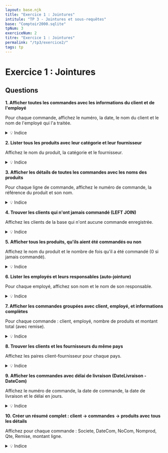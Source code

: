 ```yaml
---
layout: base.njk
title: "Exercice 1 : Jointures"
intitule: "TP 3 - Jointures et sous-requêtes"
base: "Comptoir2000.sqlite"
tpNum: 3
exerciceNum: 2
titre: "Exercice 1 : Jointures"
permalink: "/tp3/exercice2/"
tags: tp
---
```


# Exercice 1 : Jointures

## Questions

**1. Afficher toutes les commandes avec les informations du client et de l'employé**

Pour chaque commande, affichez le numéro, la date, le nom du client et le nom de l'employé qui l'a traitée.

<details>
<summary>💡 Indice</summary>

Utilisez `INNER JOIN Commande` avec `Client` sur `CodeCli` et `Employe` sur `NoEmp`.
</details>

**2. Lister tous les produits avec leur catégorie et leur fournisseur**

Affichez le nom du produit, la catégorie et le fournisseur.

<details>
<summary>💡 Indice</summary>

Joignez `Produit` avec `Categorie` (sur CodeCategorie) et `Fournisseur` (sur CodeFournisseur).
</details>

**3. Afficher les détails de toutes les commandes avec les noms des produits**

Pour chaque ligne de commande, affichez le numéro de commande, la référence du produit et son nom.

<details>
<summary>💡 Indice</summary>

Joignez `DetailCommande` avec `Produit` sur `Refprod`.
</details>

**4. Trouver les clients qui n'ont jamais commandé (LEFT JOIN)**

Affichez les clients de la base qui n'ont aucune commande enregistrée.

<details>
<summary>💡 Indice</summary>

Utilisez `LEFT JOIN Commande` et filtrez avec `WHERE NoCom IS NULL`.
</details>

**5. Afficher tous les produits, qu'ils aient été commandés ou non**

Affichez le nom du produit et le nombre de fois qu'il a été commandé (0 si jamais commandé).

<details>
<summary>💡 Indice</summary>

Utilisez `LEFT JOIN DetailCommande` avec `GROUP BY` et `COUNT()`.
</details>

**6. Lister les employés et leurs responsables (auto-jointure)**

Pour chaque employé, affichez son nom et le nom de son responsable.

<details>
<summary>💡 Indice</summary>

Joignez la table `Employe` avec elle-même : `e` et `e_chef`. La liaison est sur le champ `Responsable`.
</details>

**7. Afficher les commandes groupées avec client, employé, et informations complètes**

Pour chaque commande : client, employé, nombre de produits et montant total (avec remise).

<details>
<summary>💡 Indice</summary>

Joignez `Commande`, `Client`, `Employe`, `DetailCommande` et agrégez avec `SUM()` et `COUNT()`.
</details>

**8. Trouver les clients et les fournisseurs du même pays**

Affichez les paires client-fournisseur pour chaque pays.

<details>
<summary>💡 Indice</summary>

Joignez `Client` et `Fournisseur` sur le champ `Pays` (CROSS JOIN avec condition).
</details>

**9. Afficher les commandes avec délai de livraison (DateLivraison - DateCom)**

Affichez le numéro de commande, la date de commande, la date de livraison et le délai en jours.

<details>
<summary>💡 Indice</summary>

Calculez `CAST(JULIANDAY(DateLivraison) - JULIANDAY(DateCom) AS INTEGER)` dans votre SELECT.
</details>

**10. Créer un résumé complet : client → commandes → produits avec tous les détails**

Affichez pour chaque commande : Societe, DateCom, NoCom, Nomprod, Qte, Remise, montant ligne.

<details>
<summary>💡 Indice</summary>

Joignez les 4 tables principales : `Client`, `Commande`, `DetailCommande`, `Produit`.
</details>

